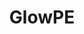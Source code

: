 ---
home: true
layout: BlogHome
icon: computer # 主页图标
title: GlowPE # 导航栏文本
heroImage: https://yanxuan.nosdn.127.net/ee874f2a62bca1d3bf7802e3f8733e13.png # 主log
heroText: 纯净、免费、方便的PE工具箱 # 主标题
heroFullScreen: true # 背景全屏显示

projects:
  - icon: windows
    name: GlowPE
    desc: 纯净、免费、方便的PE工具箱
    link: #
  - icon: diagram
    name: HotPE扩展商店
    desc: 扩展众多，生态完善
    link: #
  - icon: storage
    name: REFS支持
    desc: 最新文件系统格式
    link: #

footer: 
---